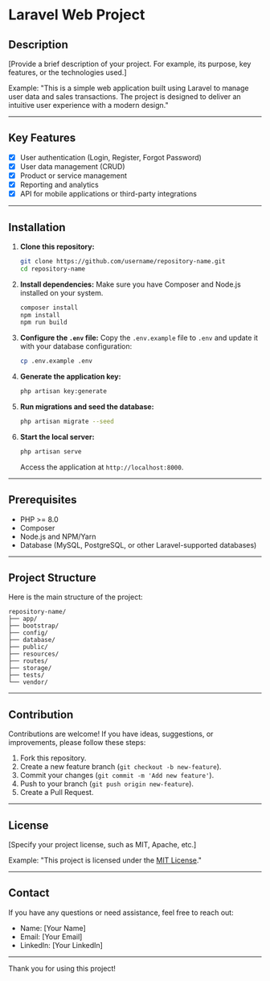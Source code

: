 # Laravel Web Project

## Description

[Provide a brief description of your project. For example, its purpose, key features, or the technologies used.]

Example:
"This is a simple web application built using Laravel to manage user data and sales transactions. The project is designed to deliver an intuitive user experience with a modern design."

---

## Key Features

-   [x] User authentication (Login, Register, Forgot Password)
-   [x] User data management (CRUD)
-   [x] Product or service management
-   [x] Reporting and analytics
-   [x] API for mobile applications or third-party integrations

---

## Installation

1. **Clone this repository:**

    ```bash
    git clone https://github.com/username/repository-name.git
    cd repository-name
    ```

2. **Install dependencies:**
   Make sure you have Composer and Node.js installed on your system.

    ```bash
    composer install
    npm install
    npm run build
    ```

3. **Configure the `.env` file:**
   Copy the `.env.example` file to `.env` and update it with your database configuration:

    ```bash
    cp .env.example .env
    ```

4. **Generate the application key:**

    ```bash
    php artisan key:generate
    ```

5. **Run migrations and seed the database:**

    ```bash
    php artisan migrate --seed
    ```

6. **Start the local server:**
    ```bash
    php artisan serve
    ```
    Access the application at `http://localhost:8000`.

---

## Prerequisites

-   PHP >= 8.0
-   Composer
-   Node.js and NPM/Yarn
-   Database (MySQL, PostgreSQL, or other Laravel-supported databases)

---

## Project Structure

Here is the main structure of the project:

```
repository-name/
├── app/
├── bootstrap/
├── config/
├── database/
├── public/
├── resources/
├── routes/
├── storage/
├── tests/
└── vendor/
```

---

## Contribution

Contributions are welcome! If you have ideas, suggestions, or improvements, please follow these steps:

1. Fork this repository.
2. Create a new feature branch (`git checkout -b new-feature`).
3. Commit your changes (`git commit -m 'Add new feature'`).
4. Push to your branch (`git push origin new-feature`).
5. Create a Pull Request.

---

## License

[Specify your project license, such as MIT, Apache, etc.]

Example:
"This project is licensed under the [MIT License](LICENSE)."

---

## Contact

If you have any questions or need assistance, feel free to reach out:

-   Name: [Your Name]
-   Email: [Your Email]
-   LinkedIn: [Your LinkedIn]

---

Thank you for using this project!
